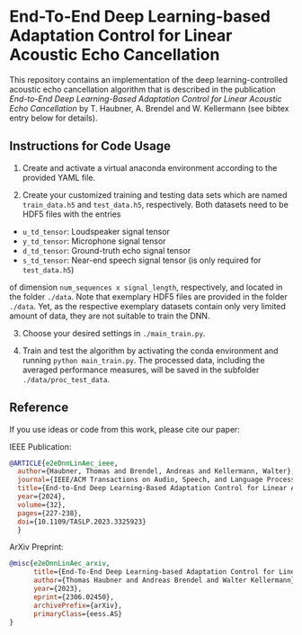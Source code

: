 # End-To-End Deep Learning-based Adaptation Control for Linear Acoustic Echo Cancellation

This repository contains an implementation of the deep learning-controlled acoustic echo cancellation algorithm that is described in the publication *End-to-End Deep Learning-Based Adaptation Control for Linear Acoustic Echo Cancellation* by T. Haubner, A. Brendel and W. Kellermann (see bibtex entry below for details). 

## Instructions for Code Usage

1) Create and activate a virtual anaconda environment according to the provided YAML file.

2) Create your customized training and testing data sets which are named `train_data.h5` and `test_data.h5`, respectively. Both datasets need to be HDF5 files with the entries
* `u_td_tensor`: Loudspeaker signal tensor
* `y_td_tensor`: Microphone signal tensor
* `d_td_tensor`: Ground-truth echo signal tensor
* `s_td_tensor`: Near-end speech signal tensor (is only required for `test_data.h5`)

of dimension `num_sequences x signal_length`, respectively, and located in the folder `./data`. Note that exemplary HDF5 files are provided in the folder `./data`. Yet, as the respective exemplary datasets contain only very limited amount of data, they are not suitable to train the DNN.

3) Choose your desired settings in `./main_train.py`.

4) Train and test the algorithm by activating the conda environment and running `python main_train.py`. The processed data, including the averaged performance measures, will be saved in the subfolder `./data/proc_test_data`.

## Reference

If you use ideas or code from this work, please cite our paper:

IEEE Publication:
```BibTex
@ARTICLE{e2eDnnLinAec_ieee,
  author={Haubner, Thomas and Brendel, Andreas and Kellermann, Walter},
  journal={IEEE/ACM Transactions on Audio, Speech, and Language Processing}, 
  title={End-to-End Deep Learning-Based Adaptation Control for Linear Acoustic Echo Cancellation}, 
  year={2024},
  volume={32},
  pages={227-238},
  doi={10.1109/TASLP.2023.3325923}
  }
```

ArXiv Preprint:
```BibTex
@misc{e2eDnnLinAec_arxiv,
      title={End-To-End Deep Learning-based Adaptation Control for Linear Acoustic Echo Cancellation}, 
      author={Thomas Haubner and Andreas Brendel and Walter Kellermann},
      year={2023},
      eprint={2306.02450},
      archivePrefix={arXiv},
      primaryClass={eess.AS}
}
```
